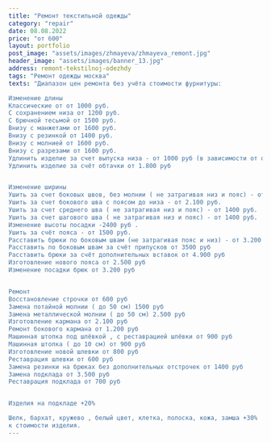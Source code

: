 ```yaml
---
title: "Ремонт текстильной одежды"
category: "repair"
date: 08.08.2022
price: "от 600"
layout: portfolio
post_image: "assets/images/zhmayeva/zhmayeva_remont.jpg"
header_image: "assets/images/banner_13.jpg"
address: remont-tekstilnoj-odezhdy
tags: "Ремонт одежды москва"
texts: "Диапазон цен ремонта без учёта стоимости фурнитуры:

Изменение длины
Классические от от 1000 руб.
С сохранением низа от 1200 руб.
С брючной тесьмой от 1500 руб.
Внизу с манжетами от 1600 руб.
Внизу с резинкой от 1400 руб.
Внизу с молнией от 1600 руб.
Внизу с разрезами от 1600 руб.
Удлинить изделие за счет выпуска низа - от 1000 руб (в зависимости от обработки низа)
Удлинить изделие за счёт обтачки от 1.800 руб 


Изменение ширины 
Ушить за счет боковых швов, без молнии ( не затрагивая низ и пояс) - от 1200 руб.
Ушить за счет бокового шва с поясом до низа - от 2.100 руб.
Ушить за счет среднего шва ( не затрагивая низ и пояс) - от 1400 руб.
Ушить за счет шагового шва ( не затрагивая низ и пояс) - от 1400 руб.
Изменение высоты посадки -2400 руб .
Ушить за счёт пояса - от 1500 руб.
Расставить брюки по боковым швам (не затрагивая пояс и низ) - от 3.200 руб
Расставить по боковым швам за счёт припусков от 3500 руб 
Расставить брюки за счёт дополнительных вставок от 4.900 руб
Изготовление нового пояса от 2.500 руб 
Изменение посадки брюк от 3.200 руб 


Ремонт 
Восстановление строчки от 600 руб 
Замена потайной молнии ( до 50 см) 1500 руб 
Замена металлической молнии ( до 50 см) 2.500 руб 
Изготовление кармана от 2.100 руб 
Ремонт бокового кармана от 1.200 руб 
Машинная штопка под шлёвкой , с реставрацией шлёвки от 900 руб 
Машинная штопка ( до 10 см) от 900 руб 
Изготовление новой шлевки от 800 руб 
Реставрация шлевки от 600 руб 
Замена резинки на брюках без дополнительных отстрочек от 1400 руб 
Замена подклада от 3.500 руб 
Реставрация подклада от 700 руб  


Изделия на подкладе +20%

Шелк, бархат, кружево , белый цвет, клетка, полоска, кожа, замша +30%
к стоимости изделия.
---
```

